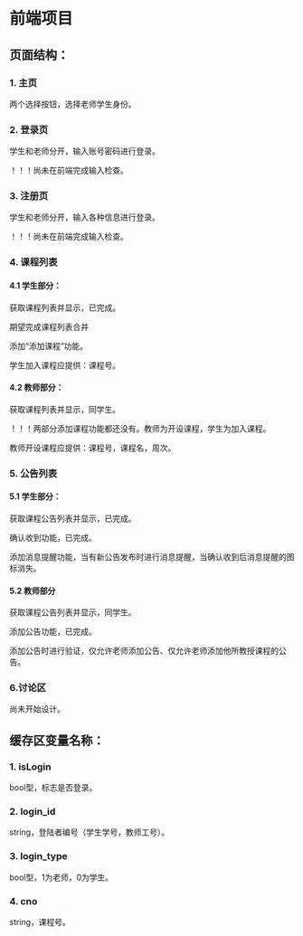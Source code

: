 # 前端项目

## 页面结构：

### 1. 主页

两个选择按钮，选择老师学生身份。

### 2. 登录页

学生和老师分开，输入账号密码进行登录。

！！！尚未在前端完成输入检查。

### 3. 注册页

学生和老师分开，输入各种信息进行登录。

！！！尚未在前端完成输入检查。

### 4. 课程列表

#### 4.1 学生部分：

获取课程列表并显示，已完成。

期望完成课程列表合并

添加“添加课程”功能。

学生加入课程应提供：课程号。

#### 4.2 教师部分：

获取课程列表并显示，同学生。

！！！两部分添加课程功能都还没有。教师为开设课程，学生为加入课程。

教师开设课程应提供：课程号，课程名，周次。

### 5. 公告列表

#### 5.1 学生部分：

获取课程公告列表并显示，已完成。

确认收到功能，已完成。

添加消息提醒功能，当有新公告发布时进行消息提醒，当确认收到后消息提醒的图标消失。

#### 5.2 教师部分

获取课程公告列表并显示，同学生。

添加公告功能，已完成。

添加公告时进行验证，仅允许老师添加公告、仅允许老师添加他所教授课程的公告。

### 6.讨论区

尚未开始设计。

## 缓存区变量名称：

### 1. isLogin

bool型，标志是否登录。

### 2. login_id

string，登陆者编号（学生学号，教师工号）。

### 3. login_type

bool型，1为老师，0为学生。

### 4. cno

string，课程号。
